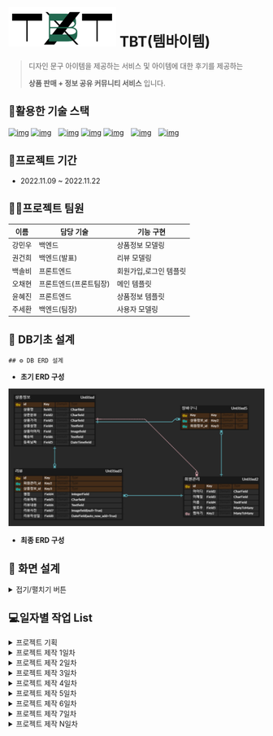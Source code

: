 # ![image-20221109232856203](assets/image-20221109232856203.png) TBT(템바이템)

> 디자인 문구 아이템을 제공하는 서비스 및 아이템에 대한 후기를 제공하는
>
> **상품 판매 + 정보 공유 커뮤니티 서비스** 입니다.

## 🌈활용한 기술 스택

[
![img](https://camo.githubusercontent.com/49eb9c9af9ea6b38df033c1e0a60b03bb83b31da5681b19c92a8c323d5f2862e/68747470733a2f2f696d672e736869656c64732e696f2f62616467652f48544d4c352d4533344632363f7374796c653d666c61742d737175617265266c6f676f3d48544d4c35266c6f676f436f6c6f723d666666666666)](https://camo.githubusercontent.com/49eb9c9af9ea6b38df033c1e0a60b03bb83b31da5681b19c92a8c323d5f2862e/68747470733a2f2f696d672e736869656c64732e696f2f62616467652f48544d4c352d4533344632363f7374796c653d666c61742d737175617265266c6f676f3d48544d4c35266c6f676f436f6c6f723d666666666666) [![img](https://camo.githubusercontent.com/0a61ab105aba1995e5ee5dd7d8589bdce693083220f95f66643c341721493afa/68747470733a2f2f696d672e736869656c64732e696f2f62616467652f435353332d3135373242363f7374796c653d666c61742d737175617265266c6f676f3d43535333266c6f676f436f6c6f723d666666666666)](https://camo.githubusercontent.com/0a61ab105aba1995e5ee5dd7d8589bdce693083220f95f66643c341721493afa/68747470733a2f2f696d672e736869656c64732e696f2f62616467652f435353332d3135373242363f7374796c653d666c61742d737175617265266c6f676f3d43535333266c6f676f436f6c6f723d666666666666)　[![img](https://camo.githubusercontent.com/e07b7f45920ae5686797c3a6a60a46055558f29f7195eb1ccd6fef670094ab22/68747470733a2f2f696d672e736869656c64732e696f2f62616467652f507974686f6e2d3337373641423f7374796c653d666c61742d737175617265266c6f676f3d507974686f6e266c6f676f436f6c6f723d666666666666)](https://camo.githubusercontent.com/e07b7f45920ae5686797c3a6a60a46055558f29f7195eb1ccd6fef670094ab22/68747470733a2f2f696d672e736869656c64732e696f2f62616467652f507974686f6e2d3337373641423f7374796c653d666c61742d737175617265266c6f676f3d507974686f6e266c6f676f436f6c6f723d666666666666) [![img](https://camo.githubusercontent.com/58b2d37bba12ab15c1dcf0a4d9e78740129663fd893809953a26e01d4b0e48f6/68747470733a2f2f696d672e736869656c64732e696f2f62616467652f446a616e676f2d3039324532303f7374796c653d666c61742d737175617265266c6f676f3d446a616e676f266c6f676f436f6c6f723d666666666666)](https://camo.githubusercontent.com/58b2d37bba12ab15c1dcf0a4d9e78740129663fd893809953a26e01d4b0e48f6/68747470733a2f2f696d672e736869656c64732e696f2f62616467652f446a616e676f2d3039324532303f7374796c653d666c61742d737175617265266c6f676f3d446a616e676f266c6f676f436f6c6f723d666666666666) [![img](https://camo.githubusercontent.com/6eea42ee9c329c1cf8ee7928c1425b27b83e87432c08a2535ed41eabcb3b2626/68747470733a2f2f696d672e736869656c64732e696f2f62616467652f56697375616c2053747564696f20436f64652d3030374143433f7374796c653d666c61742d737175617265266c6f676f3d56697375616c2053747564696f20436f6465266c6f676f436f6c6f723d666666666666)](https://camo.githubusercontent.com/6eea42ee9c329c1cf8ee7928c1425b27b83e87432c08a2535ed41eabcb3b2626/68747470733a2f2f696d672e736869656c64732e696f2f62616467652f56697375616c2053747564696f20436f64652d3030374143433f7374796c653d666c61742d737175617265266c6f676f3d56697375616c2053747564696f20436f6465266c6f676f436f6c6f723d666666666666)　[![img](https://camo.githubusercontent.com/dd6fd40b8ef4f3835a3359f8375eaa2cbfa94996825d6788a107086f79ce719f/68747470733a2f2f696d672e736869656c64732e696f2f62616467652f4769742d4630353033323f7374796c653d666c61742d737175617265266c6f676f3d476974266c6f676f436f6c6f723d666666666666)](https://camo.githubusercontent.com/dd6fd40b8ef4f3835a3359f8375eaa2cbfa94996825d6788a107086f79ce719f/68747470733a2f2f696d672e736869656c64732e696f2f62616467652f4769742d4630353033323f7374796c653d666c61742d737175617265266c6f676f3d476974266c6f676f436f6c6f723d666666666666)　[![img](https://camo.githubusercontent.com/2317e6f404424fb07fbdf73d59c9f5e91b38562168bebdf2d035fdbc605621a5/68747470733a2f2f696d672e736869656c64732e696f2f62616467652f4769744875622d3138313731373f7374796c653d666c61742d737175617265266c6f676f3d476974487562266c6f676f436f6c6f723d666666666666)](https://camo.githubusercontent.com/2317e6f404424fb07fbdf73d59c9f5e91b38562168bebdf2d035fdbc605621a5/68747470733a2f2f696d672e736869656c64732e696f2f62616467652f4769744875622d3138313731373f7374796c653d666c61742d737175617265266c6f676f3d476974487562266c6f676f436f6c6f723d666666666666)

## 📆프로젝트 기간

- 2022.11.09 ~ 2022.11.22

## 👩‍💻프로젝트 팀원

| 이름   | 담당 기술              | 기능 구현              |
| ------ | ---------------------- | ---------------------- |
| 강민우 | 백엔드                 | 상품정보 모델링        |
| 권건희 | 백엔드(발표)           | 리뷰 모델링            |
| 백솔비 | 프론트엔드             | 회원가입,로그인 템플릿 |
| 오채현 | 프론트엔드(프론트팀장) | 메인 템플릿            |
| 윤혜진 | 프론트엔드             | 상품정보 템플릿        |
| 주세환 | 백엔드(팀장)           | 사용자 모델링          |

## 🎄 DB기초 설계

    ## ⚙ DB ERD 설계

- **초기 ERD 구성**

![image-20221109235717405](assets/image-20221109235717405.png)

- **최종 ERD 구성**

## 📱 화면 설계

<details>
<summary>접기/펼치기 버튼</summary>
<div markdown="1">

### 와이어 프레임

<img src="assets/image-20221110224840328.png" alt="image-20221110224840328" style="zoom:150%;" />

### 상세 디자인

![image-20221110225127558](assets/image-20221110225127558.png)

> Figma를 사용하여 와이어프레임(기초 화면설계)와 추가 세부디자인(색상 및 이미지 노출) 디테일 추가로 수정하여 초반에 구도를 완성하고 진행을 했습니다

### 디자인 가이드

![image-20221112020535360](assets/image-20221112020535360.png)

</div>

</details>

## 💻일자별 작업 List

<details>
<summary>프로젝트 기획</summary>
<div markdown="1">

### 프로젝트 기획(11/09)

- 서비스 주요 기능 정리

![image-20221112020300942](assets/image-20221112020300942.png)

![image-20221112020352207](assets/image-20221112020352207.png)

**강민우**

- ERD 설계, 사용자(회원정보) 모델 기초 작업

👨‍💻**권건희**

- ERD 설계, 리뷰모델 기초 작업

👨‍💻**백솔비**

- 와이어프레임 완성

👨‍💻**오채현**

- 와이어프레임 완성
- 메인 페이지 디자인
- 로고 제작

👨‍💻**윤혜진**

- 피그마를 통해 화면 설계(와이어프레임 완성)
- 상품 상세 페이지 디자인

👨‍💻**주세환**

- ERD 설계, 상품정보 모델 기초 작업

</div>
</details>

<details>
<summary>프로젝트 제작 1일차</summary>
<div markdown="1">

👨‍💻**강민우**

- 상품 정보 모델 추가 작성 및 템플릿 설계

👨‍💻**권건희**

- 리뷰 모델 구현, 리뷰 CRUD 진행

👨‍💻 **백솔비**

- 마이페이지 디자인 완성
- 찜목록 디자인 완성
- 리뷰 페이지 디자인 완성
- 마이페이지 html 완성 후 장고 연결

👨‍💻**오채현**

- 메인, 카테고리 인덱스 디자인 완성
- favicon 생성 후 연결
- 카테고리 인덱스 디자인 완성
- 로그인, 회원가입, 정보수정, 비밀번호 수정 템플릿
- follow 기능 비동기 수정

👨‍💻**윤혜진**

- 상품 리뷰 팝업창 디자인
- 텐바이텐 사이트 크롤링

👨‍💻**주세환**

- 사용자(회원정보) DB구축, 회원정보 CRUD 진행
- 비밀번호 변경 기능 구현
- 팔로우 기능 구현 및 비동기 전환 (채현님 도와주심)

</div>
</details>

<details>
<summary>프로젝트 제작 2일차</summary>
<div markdown="1">

👨‍💻**강민우**

- json데이터로 제품 목록 구현하기

👨‍💻**권건희**

- 리뷰 디테일 수정
- 좋아요 추가+비동기화

👨‍💻 **백솔비**

- 찜목록 html 완성 후 장고 연결
- 리뷰 목록 html 완성 (시간 괜찮으면 장고 연결)

👨‍💻**오채현**

- 리뷰 템플릿
- 메인 페이지 템플릿

👨‍💻**윤혜진**

- 크롤링한 데이터 DB에 반영
- 상품 목록 페이지 템플릿 작성 및 스타일링

👨‍💻**주세환**

- 찜하기 비동기 구현
- wishlist item 목록 구현
- 마이프로필 리뷰목록 구현

</div>
</details>

<details>
<summary>프로젝트 제작 3일차</summary>
<div markdown="1">

**강민우**

- 각 카테고리 마다 페이지 구현

👨‍💻**권건희**

- 좋아요 비동기화 작동되게 만들기

👨‍💻 **백솔비**

- 디자인 요소 길이 수정
- 메인페이지 템플릿
- 마이페이지 부분 html header 삭제
- 위시리스트 배치 순서 오류 수정
- django 몇개씩 쪼개기

👨‍💻**오채현**

- 리뷰 비동기 모달 연결
- 리뷰, 문의 모달창 위치 수정
- 리뷰 별점 연결

👨‍💻**윤혜진**

- 상품 목록 페이지 템플릿 작성 및 스타일링

👨‍💻**주세환**

- 각 페이지별 사용자 디테일 수정
- 리뷰 작성자 ⇒ 회원 디테일 페이지 URL 연결
- 장바구니 기능 구현

</div>
</details>

<details>
<summary>프로젝트 제작 4일차</summary>
<div markdown="1">

👨‍💻**강민우**

- 각 카테고리 마다 페이지 구현

👨‍💻**권건희**

- 좋아요 비동기화 작동되게 만들기

👨‍💻 **백솔비**

- 디자인 요소 길이 수정
- 메인페이지 템플릿
- 마이페이지 부분 html header 삭제
- 위시리스트 배치 순서 오류 수정
- django 몇개씩 쪼개기

👨‍💻**오채현**

- 메인페이지 css 디테일 수정,
- 메인페이지 슬라이드 js 추가,
- 리뷰/문의 모달창 위치 수정,
- 리뷰 좋아요 비동기 오류 수정

👨‍💻**윤혜진**

- 상품 목록 페이지 템플릿 작성 및 스타일링
- 상품 상세 페이지 템플릿 작성 및 스타일링

👨‍💻**주세환**

- 각 페이지별 사용자 디테일 수정
- 리뷰 작성자 ⇒ 회원 디테일 페이지 URL 연결
- 장바구니 기능 구현

</div>
</details>

<details>
<summary>프로젝트 제작 5일차</summary>
<div markdown="1">

👨‍💻**강민우**

- 상품 구매 기능 구현

👨‍💻**권건희**

- 문의답변 게시판 디테일 수정

👨‍💻 **백솔비**

- 제품 상세 페이지 이미지 돋보기
- 프로필 최근 주문 내역, 최근 리뷰 테이블로 디자인 수정
- 리뷰 목록 디자인 수정

👨‍💻**오채현**

- 리뷰 js 비동기 연결
- 리뷰 별점 연결
- 문의 js 비동기 연결
- 리뷰 썸네일 이미지 팝업

👨‍💻**윤혜진**

- 텐바이텐 사이트에서 크리스마스 상품 페이지 크롤링한 후, DB에 반영

👨‍💻**주세환**

- 장바구니 기능 구현

</div>
</details>

<details>
<summary>프로젝트 제작 6일차</summary>
<div markdown="1">

- 👨‍👩‍👧‍👧공동작업
  - 버그 확인 및 수정 적용 판단

👨‍💻**강민우**

- 상품 구매 기능 구현

👨‍💻**권건희**

- 발표 스크립트 계획 및 준비
- 문의 게시판 코드 비효율적으로 적힌거 찾아서 수정

👨‍💻 **백솔비**

- 장바구니 템플릿
- 프로필 css 빠진 부분 추가

👨‍💻**오채현**

- 리뷰 수정 연결 변경
- 문의 연결
- 문의-분류 연결
- 문의 수정 변경
- 리뷰 페이지네이션

👨‍💻**윤혜진**

- 상품 상세 페이지 충돌 해결
- 상품 결제 페이지 템플릿 작성 및 스타일링
- 상품 주문 완료 페이지 템플릿 작성 및 스타일링
- 상품 상세 페이지 장바구니/바로구매 버튼 url 연결

👨‍💻**주세환**

- 회원디테일 , 장바구니 디테일 수정,
  </div>
  </details>

<details>
<summary>프로젝트 제작 7일차</summary>
<div markdown="1">

- 👨‍👩‍👧‍👧공동작업
  - 2시 40분 까지 기능 구현 및 진행중인 작업 정리 및 마무리
  - 3시 ~ 3시 40분 : 서비스 內 구현 기능 정상 구현 여부 확인
  - 4시 ~ 5시 50분 : 오류 수정 작업 및 추가 기능 구현 진행
  - 오전 쉬는 시간 : 10시 30분
  - 오후 쉬는 시간 : 16시 30분

👨‍💻**강민우**

- 상품 구매 기능 구현

👨‍💻**권건희**

- 발표 스크립트 수정 및 우선사항 위로 배치
- 발표 연습

👨‍💻 **백솔비**

- 주문 목록 템플릿
- 총 주문 금액

👨‍💻**오채현**

- 문의 답변 수정
- 리뷰 썸네일 이미지 팝업 생성
- 리뷰 좋아요 버튼 효과 추가
- 메인 슬라이드 - 배너 디자인 수정
- 스크롤 탑 버튼 추가
- 리뷰 유저 프로필 이미지 확인
- 리뷰 이미지 블록 확인
- 리뷰/ 문의 모달창 크기 확인
- 메인 body min-height 100vh 지정
- 문의 경로 수정
- 답변 수정 js 삭제
- 내비게이션 장바구니 아이콘 추가

👨‍💻**윤혜진**

- (상품결제페이지) ‘개수’까지 고려해서 상품금액/총상품금액 계산하기
- (상품결제페이지) 카카오결제 후, 결제 완료 페이지로 가도록 연결
- (상품결제페이지) 실제 데이터 연결
- (상품결제완료페이지) ‘개수’까지 고려해서 상품금액/총상품금액 계산하기
- (상품결제완료페이지) 영수증에 그림자 추가
- (상품결제완료페이지) 결제일 추가
- (상품결제완료페이지) 실제 데이터 연결
- (상품상세페이지) 배송비=0일떄, ‘무료배송’으로 뜨게 바꾸기
- (상품상세페이지) 장바구니 버튼 form태그로 변환해서 ‘개수’ 정보 같이 넘어가게 구현
- (상품상세페이지) 수량 기본값이 1개가 되게
- (상품상세페이지) 바로구매 버튼 url 연결(form태그로 변환해서 ‘개수’ 정보 같이 넘어가게 구현)
- (상품상세페이지) 상품 이미지 눌렀을 때 변환
- (상품상세페이지) 수량이 0(즉, 결제금액이 0)일 때, 장바구니/바로구매 버튼을 누를 경우 ‘수량을 선택하세요’ 모달창 뜨게 구현
- (상품상세페이지) 상품 생성/수정 페이지 스타일링
- (상품상세페이지) 관리자만 삭제/수정할 수 있게 설정
- (상품상세페이지) 다른 상품 이미지 눌렀을때 돋보기 기능
- (상품상세페이지) 브레드크럼 크리스마스도 추가
- (최근 주문 내역) 데이터 연결
- (상품상세페이지) 문의 갯수 넣기
- (장바구니페이지) 구매 버튼 눌렀을 때, 결제페이지로 이동하도록 구현

👨‍💻**주세환**

- 장바구니 상품 수량 연동 및 변경 기능
- 장바구니 기능 수량 체크 및 총 합계 수정
- (장바구니페이지) 구매 버튼 눌렀을 때, 결제페이지로 이동하도록 구현

</div>
</details>

<details>
<summary>프로젝트 제작 N일차</summary>
<div markdown="1">

</div>
</details>
